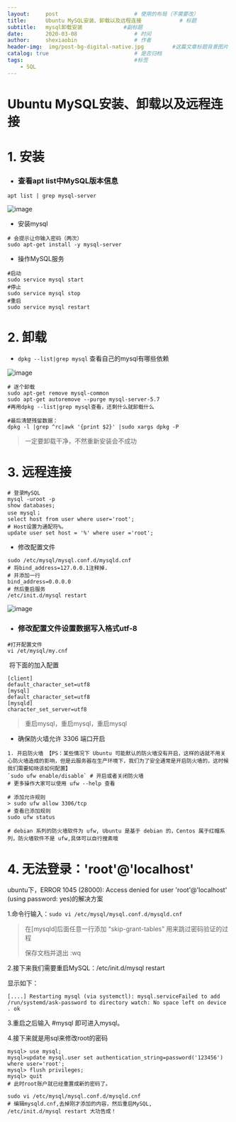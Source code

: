 ```yaml
---
layout:     post   				        # 使用的布局（不需要改）
title:      Ubuntu MySQL安装、卸载以及远程连接 		   # 标题 
subtitle:   mysql卸载安装             #副标题
date:       2020-03-08 				    # 时间
author:     shexiaobin 				    # 作者
header-img:  img/post-bg-digital-native.jpg     	#这篇文章标题背景图片
catalog: true 						    # 是否归档
tags:								    #标签
    - SQL
---
```





# Ubuntu MySQL安装、卸载以及远程连接

# 1. 安装

- ### 查看apt list中MySQL版本信息

```mysql
apt list | grep mysql-server
```

![image](https://user-images.githubusercontent.com/26622879/69494767-5fcb6700-0efa-11ea-917e-21ccdfa63f76.png)

- 安装mysql

```mysql
# 会提示让你输入密码（两次）
sudo apt-get install -y mysql-server
```

- 操作MySQL服务

```mysql
#启动
sudo service mysql start 
#停止
sudo service mysql stop
#重启
sudo service mysql restart
```

# 2. 卸载



- `` dpkg --list|grep mysql `` 查看自己的mysql有哪些依赖 

![image](https://user-images.githubusercontent.com/26622879/69494809-f5ff8d00-0efa-11ea-8491-fd1b2c071671.png)

```shell
# 逐个卸载
sudo apt-get remove mysql-common
sudo apt-get autoremove --purge mysql-server-5.7
#再用dpkg --list|grep mysql查看，还剩什么就卸载什么

#最后清楚残留数据：
dpkg -l |grep ^rc|awk '{print $2}' |sudo xargs dpkg -P
```

> 一定要卸载干净，不然重新安装会不成功

# 3. 远程连接

```mysql
# 登录MySQL
mysql -uroot -p
show databases;
use mysql；
select host from user where user='root';
# Host设置为通配符%。
update user set host = '%' where user ='root';
```

- 修改配置文件

```mysql
sudo /etc/mysql/mysql.conf.d/mysqld.cnf
# 将bind_address=127.0.0.1注释掉.
# 并添加一行 
bind_address=0.0.0.0
# 然后重启服务
/etc/init.d/mysql restart
```

![image](https://user-images.githubusercontent.com/26622879/69494928-1c71f800-0efc-11ea-80ab-63fee2b3df97.png)

- ### 修改配置文件设置数据写入格式utf-8

```shell
#打开配置文件
vi /et/mysql/my.cnf
```

​		将下面的加入配置

```mysql
[client]
default_character_set=utf8 
[mysql]
default_character_set=utf8 
[mysqld]
character_set_server=utf8
```

>  重启mysql，重启mysql，重启mysql

- 确保防火墙允许 3306 端口开启

```mysql
1. 开启防火墙 【PS：某些情况下 Ubuntu 可能默认的防火墙没有开启，这样的话就不用关心防火墙造成的影响，但是云服务器在生产环境下，我们为了安全通常是开启防火墙的，这时候我们需要知晓该如何配置】
`sudo ufw enable/disable` # 开启或者关闭防火墙 
# 更多操作大家可以使用 ufw --help 查看

# 添加允许规则
> sudo ufw allow 3306/tcp 
# 查看已添加规则
sudo ufw status

# debian 系列的防火墙软件为 ufw, Ubuntu 是基于 debian 的，Centos 属于红帽系列，防火墙软件不是 ufw,具体可以自行搜素哦
```

# 4. 无法登录：'root'@'localhost'

 ubuntu下，ERROR 1045 (28000): Access denied for user 'root'@'localhost' (using password: yes)的解决方案

1.命令行输入：``sudo vi /etc/mysql/mysql.conf.d/mysqld.cnf``

> 在[mysqld]后面任意一行添加 “skip-grant-tables” 用来跳过密码验证的过程
>
> 保存文档并退出 :wq

2.接下来我们需要重启MySQL：/etc/init.d/mysql restart

显示如下：

```mysql
[....] Restarting mysql (via systemctl): mysql.serviceFailed to add /run/systemd/ask-password to directory watch: No space left on device
. ok 
```

3.重启之后输入  #mysql 即可进入mysql。

4.接下来就是用sql来修改root的密码

```mysql
mysql> use mysql;
mysql>update mysql.user set authentication_string=password('123456') where user='root';
mysql> flush privileges;
mysql> quit
# 此时root账户就已经重置成新的密码了。
```

```mysql
sudo vi /etc/mysql/mysql.conf.d/mysqld.cnf
# 编辑mysqld.cnf,去掉刚才添加的内容，然后重启MySQL, 
/etc/init.d/mysql restart 大功告成！
```



